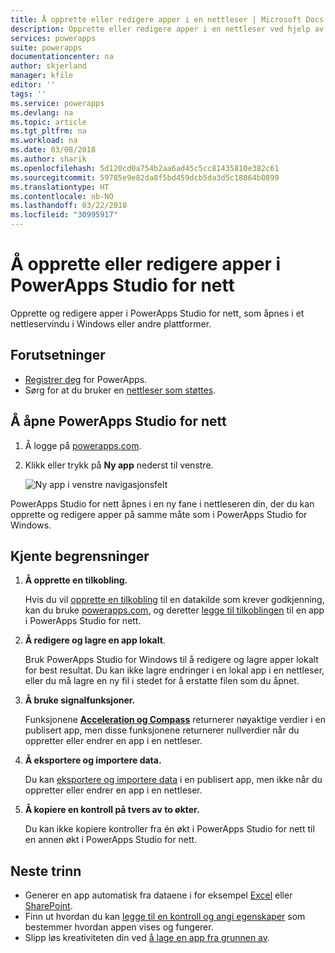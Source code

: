 ```yaml
---
title: Å opprette eller redigere apper i en nettleser | Microsoft Docs
description: Opprette eller redigere apper i en nettleser ved hjelp av PowerApps Studio for nett.
services: powerapps
suite: powerapps
documentationcenter: na
author: skjerland
manager: kfile
editor: ''
tags: ''
ms.service: powerapps
ms.devlang: na
ms.topic: article
ms.tgt_pltfrm: na
ms.workload: na
ms.date: 03/08/2018
ms.author: sharik
ms.openlocfilehash: 5d120cd0a754b2aa6ad45c5cc81435810e382c61
ms.sourcegitcommit: 59785e9e82da8f5bd459dcb5da3d5c18064b0899
ms.translationtype: HT
ms.contentlocale: nb-NO
ms.lasthandoff: 03/22/2018
ms.locfileid: "30995917"
---
```

# <a name="create-or-edit-apps-in-powerapps-studio-for-web"></a>Å opprette eller redigere apper i PowerApps Studio for nett
Opprette og redigere apper i PowerApps Studio for nett, som åpnes i et nettleservindu i Windows eller andre plattformer.

## <a name="prerequisites"></a>Forutsetninger
* [Registrer deg](../signup-for-powerapps.md) for PowerApps.
* Sørg for at du bruker en [nettleser som støttes](limits-and-config.md#supported-browsers-for-powerapps-studio-for-web).

## <a name="open-powerapps-studio-for-web"></a>Å åpne PowerApps Studio for nett
1. Å logge på [powerapps.com](http://go.microsoft.com/fwlink/p/?LinkId=708209).
2. Klikk eller trykk på **Ny app** nederst til venstre.

    ![Ny app i venstre navigasjonsfelt](./media/create-app-browser/left-nav.png)

PowerApps Studio for nett åpnes i en ny fane i nettleseren din, der du kan opprette og redigere apper på samme måte som i PowerApps Studio for Windows.

## <a name="known-limitations"></a>Kjente begrensninger
1. **Å opprette en tilkobling.**

    Hvis du vil [opprette en tilkobling](add-manage-connections.md) til en datakilde som krever godkjenning, kan du bruke [powerapps.com](https://web.powerapps.com), og deretter [legge til tilkoblingen](add-data-connection.md) til en app i PowerApps Studio for nett.
2. **Å redigere og lagre en app lokalt**.

    Bruk PowerApps Studio for Windows til å redigere og lagre apper lokalt for best resultat. Du kan ikke lagre endringer i en lokal app i en nettleser, eller du må lagre en ny fil i stedet for å erstatte filen som du åpnet.
3. **Å bruke signalfunksjoner.**

    Funksjonene **[Acceleration og Compass](functions/signals.md)** returnerer nøyaktige verdier i en publisert app, men disse funksjonene returnerer nullverdier når du oppretter eller endrer en app i en nettleser.
4. **Å eksportere og importere data.**

    Du kan [eksportere og importere data](controls/control-export-import.md) i en publisert app, men ikke når du oppretter eller endrer en app i en nettleser.
5. **Å kopiere en kontroll på tvers av to økter.**

    Du kan ikke kopiere kontroller fra én økt i PowerApps Studio for nett til en annen økt i PowerApps Studio for nett.

## <a name="next-steps"></a>Neste trinn
* Generer en app automatisk fra dataene i for eksempel [Excel](get-started-create-from-data.md) eller [SharePoint](app-from-sharepoint.md).
* Finn ut hvordan du kan [legge til en kontroll og angi egenskaper](add-configure-controls.md) som bestemmer hvordan appen vises og fungerer.
* Slipp løs kreativiteten din ved [å lage en app fra grunnen av](get-started-create-from-blank.md).
